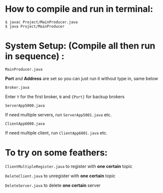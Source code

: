 # How to compile and run in terminal:

    $ javac Project/MainProducer.java
    $ java Project/MainProducer


# System Setup: (Compile all then run in sequence) :
`MainProducer.java`

**Port** and **Address** are set so you can just run it without type in, same below

`Broker.java`

Enter `Y`  for the first broker, `N` and `{Port}` for backup brokers

`ServerApp5000.java`

If need multiple servers, run `ServerApp5001.java` etc.

`ClientApp6000.java`

If need multiple client, run `ClientApp6001.java` etc.

# To try on some feathers:
`ClientMultipleRegister.java` to register with **one certain** topic

`DeleteClient.java` to unregister with **one certain** topic

`DeleteServer.java` to delete **one certain** server
